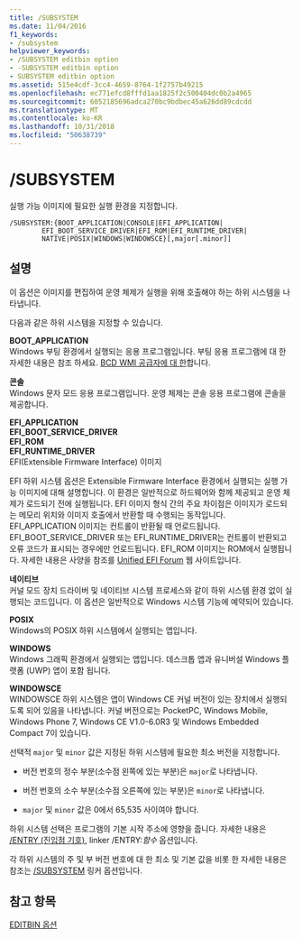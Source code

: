 ```yaml
---
title: /SUBSYSTEM
ms.date: 11/04/2016
f1_keywords:
- /subsystem
helpviewer_keywords:
- /SUBSYSTEM editbin option
- -SUBSYSTEM editbin option
- SUBSYSTEM editbin option
ms.assetid: 515e4cdf-3cc4-4659-8764-1f2757b49215
ms.openlocfilehash: ec771efcd8fffd1aa1825f2c500404dc0b2a4965
ms.sourcegitcommit: 6052185696adca270bc9bdbec45a626dd89cdcdd
ms.translationtype: MT
ms.contentlocale: ko-KR
ms.lasthandoff: 10/31/2018
ms.locfileid: "50638739"
---
```

# <a name="subsystem"></a>/SUBSYSTEM

실행 가능 이미지에 필요한 실행 환경을 지정합니다.

```
/SUBSYSTEM:{BOOT_APPLICATION|CONSOLE|EFI_APPLICATION|
        EFI_BOOT_SERVICE_DRIVER|EFI_ROM|EFI_RUNTIME_DRIVER|
        NATIVE|POSIX|WINDOWS|WINDOWSCE}[,major[.minor]]
```

## <a name="remarks"></a>설명

이 옵션은 이미지를 편집하여 운영 체제가 실행을 위해 호출해야 하는 하위 시스템을 나타냅니다.

다음과 같은 하위 시스템을 지정할 수 있습니다.

**BOOT_APPLICATION**<br/>
Windows 부팅 환경에서 실행되는 응용 프로그램입니다. 부팅 응용 프로그램에 대 한 자세한 내용은 참조 하세요. [BCD WMI 공급자에 대 한](/previous-versions/windows/desktop/bcd/about-bcd)합니다.

**콘솔**<br/>
Windows 문자 모드 응용 프로그램입니다. 운영 체제는 콘솔 응용 프로그램에 콘솔을 제공합니다.

**EFI_APPLICATION**<br/>
**EFI_BOOT_SERVICE_DRIVER**<br/>
**EFI_ROM**<br/>
**EFI_RUNTIME_DRIVER**<br/>
EFI(Extensible Firmware Interface) 이미지

EFI 하위 시스템 옵션은 Extensible Firmware Interface 환경에서 실행되는 실행 가능 이미지에 대해 설명합니다. 이 환경은 일반적으로 하드웨어와 함께 제공되고 운영 체제가 로드되기 전에 실행됩니다. EFI 이미지 형식 간의 주요 차이점은 이미지가 로드되는 메모리 위치와 이미지 호출에서 반환할 때 수행되는 동작입니다. EFI_APPLICATION 이미지는 컨트롤이 반환될 때 언로드됩니다. EFI_BOOT_SERVICE_DRIVER 또는 EFI_RUNTIME_DRIVER는 컨트롤이 반환되고 오류 코드가 표시되는 경우에만 언로드됩니다. EFI_ROM 이미지는 ROM에서 실행됩니다. 자세한 내용은 사양을 참조를 [Unified EFI Forum](http://www.uefi.org/) 웹 사이트입니다.

**네이티브**<br/>
커널 모드 장치 드라이버 및 네이티브 시스템 프로세스와 같이 하위 시스템 환경 없이 실행되는 코드입니다. 이 옵션은 일반적으로 Windows 시스템 기능에 예약되어 있습니다.

**POSIX**<br/>
Windows의 POSIX 하위 시스템에서 실행되는 앱입니다.

**WINDOWS**<br/>
Windows 그래픽 환경에서 실행되는 앱입니다. 데스크톱 앱과 유니버설 Windows 플랫폼 (UWP) 앱이 포함 됩니다.

**WINDOWSCE**<br/>
WINDOWSCE 하위 시스템은 앱이 Windows CE 커널 버전이 있는 장치에서 실행되도록 되어 있음을 나타냅니다. 커널 버전으로는 PocketPC, Windows Mobile, Windows Phone 7, Windows CE V1.0-6.0R3 및 Windows Embedded Compact 7이 있습니다.

선택적 `major` 및 `minor` 값은 지정된 하위 시스템에 필요한 최소 버전을 지정합니다.

- 버전 번호의 정수 부분(소수점 왼쪽에 있는 부분)은 `major`로 나타냅니다.

- 버전 번호의 소수 부분(소수점 오른쪽에 있는 부분)은 `minor`로 나타냅니다.

- `major` 및 `minor` 값은 0에서 65,535 사이여야 합니다.

하위 시스템 선택은 프로그램의 기본 시작 주소에 영향을 줍니다. 자세한 내용은 [/ENTRY (진입점 기호)](../../build/reference/entry-entry-point-symbol.md), linker /ENTRY:*함수* 옵션입니다.

각 하위 시스템의 주 및 부 버전 번호에 대 한 최소 및 기본 값을 비롯 한 자세한 내용은 참조는 [/SUBSYSTEM](../../build/reference/subsystem-specify-subsystem.md) 링커 옵션입니다.

## <a name="see-also"></a>참고 항목

[EDITBIN 옵션](../../build/reference/editbin-options.md)